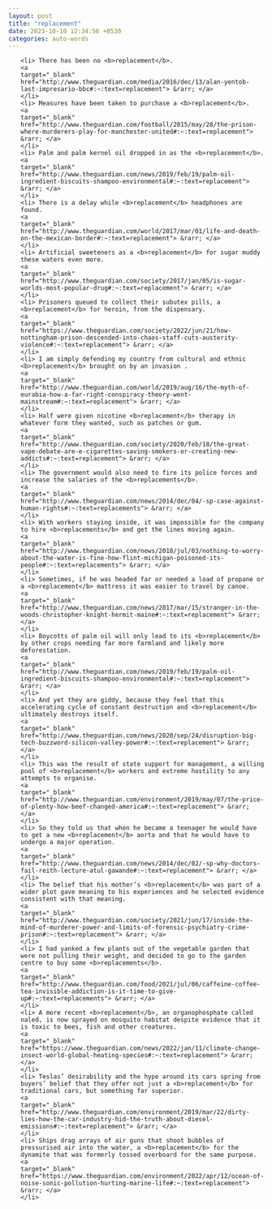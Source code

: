 ```yaml
---
layout: post
title: "replacement"
date: 2023-10-10 12:34:56 +0530
categories: auto-words
---
```

<ol>

    <li> There has been no <b>replacement</b>.
    <a 
    target="_blank" 
    href="http://www.theguardian.com/media/2016/dec/13/alan-yentob-last-impresario-bbc#:~:text=replacement"> &rarr; </a>
    </li>
    <li> Measures have been taken to purchase a <b>replacement</b>.
    <a 
    target="_blank" 
    href="http://www.theguardian.com/football/2015/may/28/the-prison-where-murderers-play-for-manchester-united#:~:text=replacement"> &rarr; </a>
    </li>
    <li> Palm and palm kernel oil dropped in as the <b>replacement</b>.
    <a 
    target="_blank" 
    href="http://www.theguardian.com/news/2019/feb/19/palm-oil-ingredient-biscuits-shampoo-environmental#:~:text=replacement"> &rarr; </a>
    </li>
    <li> There is a delay while <b>replacement</b> headphones are found.
    <a 
    target="_blank" 
    href="http://www.theguardian.com/world/2017/mar/01/life-and-death-on-the-mexican-border#:~:text=replacement"> &rarr; </a>
    </li>
    <li> Artificial sweeteners as a <b>replacement</b> for sugar muddy these waters even more.
    <a 
    target="_blank" 
    href="http://www.theguardian.com/society/2017/jan/05/is-sugar-worlds-most-popular-drug#:~:text=replacement"> &rarr; </a>
    </li>
    <li> Prisoners queued to collect their subutex pills, a <b>replacement</b> for heroin, from the dispensary.
    <a 
    target="_blank" 
    href="https://www.theguardian.com/society/2022/jun/21/how-nottingham-prison-descended-into-chaos-staff-cuts-austerity-violence#:~:text=replacement"> &rarr; </a>
    </li>
    <li> I am simply defending my country from cultural and ethnic <b>replacement</b> brought on by an invasion .
    <a 
    target="_blank" 
    href="http://www.theguardian.com/world/2019/aug/16/the-myth-of-eurabia-how-a-far-right-conspiracy-theory-went-mainstream#:~:text=replacement"> &rarr; </a>
    </li>
    <li> Half were given nicotine <b>replacement</b> therapy in whatever form they wanted, such as patches or gum.
    <a 
    target="_blank" 
    href="http://www.theguardian.com/society/2020/feb/18/the-great-vape-debate-are-e-cigarettes-saving-smokers-or-creating-new-addicts#:~:text=replacement"> &rarr; </a>
    </li>
    <li> The government would also need to fire its police forces and increase the salaries of the <b>replacements</b>.
    <a 
    target="_blank" 
    href="http://www.theguardian.com/news/2014/dec/04/-sp-case-against-human-rights#:~:text=replacements"> &rarr; </a>
    </li>
    <li> With workers staying inside, it was impossible for the company to hire <b>replacements</b> and get the lines moving again.
    <a 
    target="_blank" 
    href="http://www.theguardian.com/news/2018/jul/03/nothing-to-worry-about-the-water-is-fine-how-flint-michigan-poisoned-its-people#:~:text=replacements"> &rarr; </a>
    </li>
    <li> Sometimes, if he was headed far or needed a load of propane or a <b>replacement</b> mattress it was easier to travel by canoe.
    <a 
    target="_blank" 
    href="http://www.theguardian.com/news/2017/mar/15/stranger-in-the-woods-christopher-knight-hermit-maine#:~:text=replacement"> &rarr; </a>
    </li>
    <li> Boycotts of palm oil will only lead to its <b>replacement</b> by other crops needing far more farmland and likely more deforestation.
    <a 
    target="_blank" 
    href="http://www.theguardian.com/news/2019/feb/19/palm-oil-ingredient-biscuits-shampoo-environmental#:~:text=replacement"> &rarr; </a>
    </li>
    <li> And yet they are giddy, because they feel that this accelerating cycle of constant destruction and <b>replacement</b> ultimately destroys itself.
    <a 
    target="_blank" 
    href="http://www.theguardian.com/news/2020/sep/24/disruption-big-tech-buzzword-silicon-valley-power#:~:text=replacement"> &rarr; </a>
    </li>
    <li> This was the result of state support for management, a willing pool of <b>replacement</b> workers and extreme hostility to any attempts to organise.
    <a 
    target="_blank" 
    href="http://www.theguardian.com/environment/2019/may/07/the-price-of-plenty-how-beef-changed-america#:~:text=replacement"> &rarr; </a>
    </li>
    <li> So they told us that when he became a teenager he would have to get a new <b>replacement</b> aorta and that he would have to undergo a major operation.
    <a 
    target="_blank" 
    href="http://www.theguardian.com/news/2014/dec/02/-sp-why-doctors-fail-reith-lecture-atul-gawande#:~:text=replacement"> &rarr; </a>
    </li>
    <li> The belief that his mother’s <b>replacement</b> was part of a wider plot gave meaning to his experiences and he selected evidence consistent with that meaning.
    <a 
    target="_blank" 
    href="http://www.theguardian.com/society/2021/jun/17/inside-the-mind-of-murderer-power-and-limits-of-forensic-psychiatry-crime-prison#:~:text=replacement"> &rarr; </a>
    </li>
    <li> I had yanked a few plants out of the vegetable garden that were not pulling their weight, and decided to go to the garden centre to buy some <b>replacements</b>.
    <a 
    target="_blank" 
    href="http://www.theguardian.com/food/2021/jul/06/caffeine-coffee-tea-invisible-addiction-is-it-time-to-give-up#:~:text=replacements"> &rarr; </a>
    </li>
    <li> A more recent <b>replacement</b>, an organophosphate called naled, is now sprayed on mosquito habitat despite evidence that it is toxic to bees, fish and other creatures.
    <a 
    target="_blank" 
    href="https://www.theguardian.com/news/2022/jan/11/climate-change-insect-world-global-heating-species#:~:text=replacement"> &rarr; </a>
    </li>
    <li> Teslas’ desirability and the hype around its cars spring from buyers’ belief that they offer not just a <b>replacement</b> for traditional cars, but something far superior.
    <a 
    target="_blank" 
    href="http://www.theguardian.com/environment/2019/mar/22/dirty-lies-how-the-car-industry-hid-the-truth-about-diesel-emissions#:~:text=replacement"> &rarr; </a>
    </li>
    <li> Ships drag arrays of air guns that shoot bubbles of pressurised air into the water, a <b>replacement</b> for the dynamite that was formerly tossed overboard for the same purpose.
    <a 
    target="_blank" 
    href="https://www.theguardian.com/environment/2022/apr/12/ocean-of-noise-sonic-pollution-hurting-marine-life#:~:text=replacement"> &rarr; </a>
    </li>